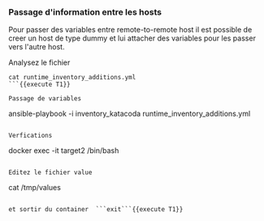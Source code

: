 ### Passage d'information entre les hosts 
Pour passer des variables entre remote-to-remote host il est possible
de creer un host de type dummy et lui attacher des variables pour les passer 
vers l'autre host.

Analysez le fichier 
```
cat runtime_inventory_additions.yml
```{{execute T1}}

Passage de variables
```
ansible-playbook -i inventory_katacoda runtime_inventory_additions.yml
```{{execute T1}}

Verfications
```
docker exec -it target2 /bin/bash
```{{execute T1}}

Editez le fichier value
```
cat /tmp/values
```{{execute T1}}

et sortir du container  ```exit```{{execute T1}}
